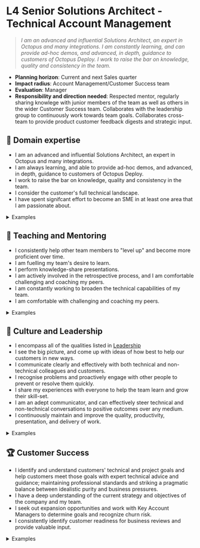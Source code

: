 # L4 Senior Solutions Architect - Technical Account Management

> _I am an advanced and influential Solutions Architect, an expert in Octopus and many integrations.  I am constantly learning, and can provide ad-hoc demos, and advanced, in depth, guidance to customers of Octopus Deploy. I work to raise the bar on knowledge, quality and consistency in the team._

- **Planning horizon**: Current and next Sales quarter
- **Impact radius**: Account Management/Customer Success team
- **Evaluation**: Manager
- **Responsibility and direction needed**: Respected mentor, regularly sharing knowlege with junior members of the team as well as others in the wider Customer Success team.  Collaborates with the leadership group to continuously work towards team goals.  Collaborates cross-team to provide product customer feedback digests and strategic input.

## 🦉 Domain expertise

- I am an advanced and influential Solutions Architect, an expert in Octopus and many integrations.  
- I am always learning, and able to provide ad-hoc demos, and advanced, in depth, guidance to customers of Octopus Deploy.
- I work to raise the bar on knowledge, quality and consistency in the team.
- I consider the customer's full technical landscape.
- I have spent signifcant effort to become an SME in at least one area that I am passionate about.

<details>
<summary>Examples</summary>

- I can answer and deeply understand complex questions regarding Octopus and CI/CD. I know how much time to spend researching a question before handing it over to another team.
- I work autonomously to investigate a problem.
- I have Octopus instances configured for several scenarios and use Octopus to maintain my setup.
- I am the "go-to" person on the team for multi-tenancy in Octopus.
- I am the team SME on Kubernetes.
- I accepted that the first and most ideal solution for the customer was not possible given the technical and business complexities. I worked with the customer to find the best solution given the wider information.

</details>

## 🌱 Teaching and Mentoring

- I consistently help other team members to "level up" and become more proficient over time.
- I am fuelling my team's desire to learn.
- I perform knowledge-share presentations.
- I am actively involved in the retrospective process, and I am comfortable challenging and coaching my peers.
- I am constantly working to broaden the technical capabilities of my team.
- I am comfortable with challenging and coaching my peers.

<details>
<summary>Examples</summary>

- I take the lead on making sure our Technical Account Management strategy is being implemented at a group and team level.
- I provided training and mentoring for multiple team members, deliberately helping them to round out their skill sets.
- I shared my on-the-job learning and experiences with others so they can understand and be more effective in their own roles.
- I ran a knowledge-sharing session with customer engineering teams.
- I walked through a customer solution with another team member that was previously unfamiliar with the technology area.
- I had some difficult conversations with my teammates, challenging them directly while showing them my care for them personally.

</details>

## 🧭 Culture and Leadership

- I encompass all of the qualities listed in [Leadership](https://github.com/OctopusDeploy/People/blob/main/Leadership.md)
- I see the big picture, and come up with ideas of how best to help our customers in new ways.
- I communicate clearly and effectively with both technical and non-technical colleagues and customers.
- I recognise problems and proactively engage with other people to prevent or resolve them quickly.
- I share my experiences with everyone to help the team learn and grow their skill-set.
- I am an adept communicator, and can effectively steer technical and non-technical conversations to positive outcomes over any medium.
- I continuously maintain and improve the quality, productivity, presentation, and delivery of work.

<details>
<summary>Examples</summary>

- I confidently pitched an idea, positively influencing and convincing people to take decisive action.
- I effectively steered technical and non-technical conversations to positive outcomes.
- I noticed a customer issue was occurring in multiple areas and collaborated to raised awareness of the problem, gather information and help with internal and external communication.
- I identified a recurring customer anti-pattern and co-ordinated documentation and knowledge-sharing initiatives to help all customers.

</details>

## 🏆 Customer Success

- I identify and understand customers' technical and project goals and help customers meet those goals with expert technical advice and guidance; maintaining professional standards and striking a pragmatic balance between idealistic purity and business pressures.
- I have a deep understanding of the current strategy and objectives of the company and my team.
- I seek out expansion opportunities and work with Key Account Managers to determine goals and recognize churn risk.
- I consistently identify customer readiness for business reviews and provide valuable input.  

<details>
<summary>Examples</summary>

- I advised a customer on their Octopus project onboarding process, helping development teams work smoothly with Octopus.
- I helped customers streamline their deployment processes to improve their DORA metrics.
- I worked with our support and engineering teams to get all of the necessary information for a high-risk support issue.
- I worked with a customer to demonstrate how Octopus has improved deployments and compliance processes at a business review.

</details>
